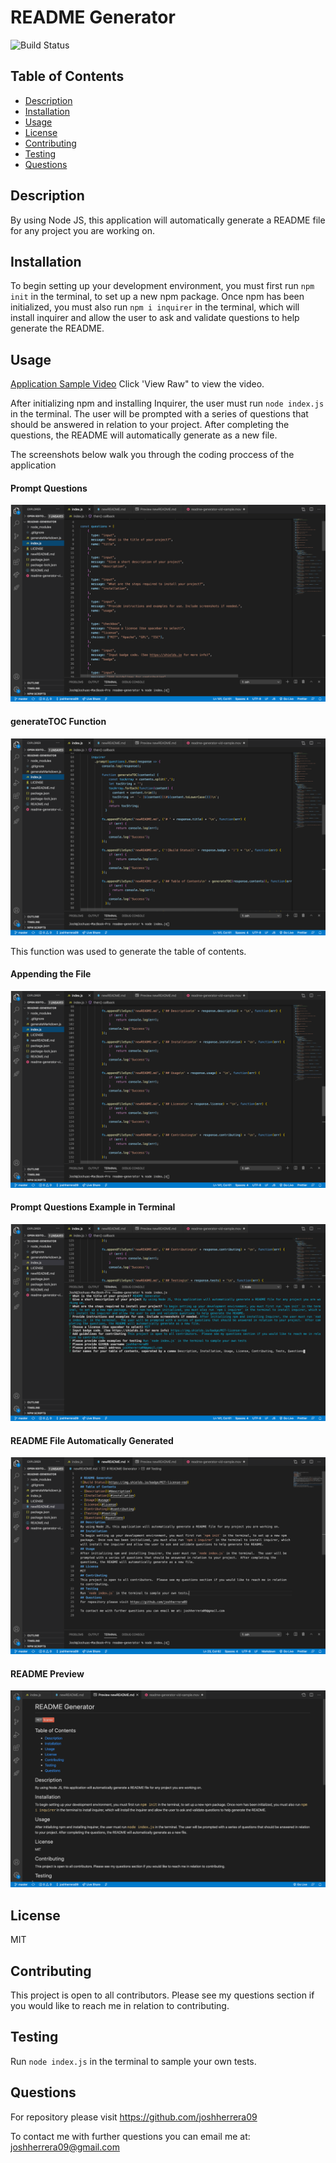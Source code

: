 # README Generator
![Build Status](https://img.shields.io/badge/MIT-license-red)
## Table of Contents
- [Description](#description)
- [Installation](#installation)
- [Usage](#usage)
- [License](#license)
- [Contributing](#contributing)
- [Testing](#testing)
- [Questions](#questions)
## Description
By using Node JS, this application will automatically generate a README file for any project you are working on.  
## Installation
To begin setting up your development environment, you must first run `npm init` in the terminal, to set up a new npm package.  Once npm has been initialized, you must also run `npm i inquirer` in the terminal, which will install inquirer and allow the user to ask and validate questions to help generate the README.  
## Usage
[Application Sample Video](https://github.com/joshherrera09/readme-generator/blob/master/readme-generator-vid-sample.mov)
Click 'View Raw" to view the video.

After initializing npm and installing Inquirer, the user must run `node index.js` in the terminal.  The user will be prompted with a series of questions that should be answered in relation to your project.  After completing the questions, the README will automatically generate as a new file. 

The screenshots below walk you through the coding proccess of the application

#### Prompt Questions
![Prompt Questions](https://github.com/joshherrera09/readme-generator/blob/master/images/Screen%20Shot%202020-09-01%20at%2011.13.38%20AM.png)

#### generateTOC Function
![generateTOC Functions](https://github.com/joshherrera09/readme-generator/blob/master/images/Screen%20Shot%202020-09-01%20at%2011.13.57%20AM.png)

This function was used to generate the table of contents.

#### Appending the File
![Appending the File](https://github.com/joshherrera09/readme-generator/blob/master/images/Screen%20Shot%202020-09-01%20at%2011.14.07%20AM.png)

#### Prompt Questions Example in Terminal
![Terminal prompts](https://github.com/joshherrera09/readme-generator/blob/master/images/Screen%20Shot%202020-09-01%20at%2011.16.07%20AM.png)

#### README File Automatically Generated
![README File](https://github.com/joshherrera09/readme-generator/blob/master/images/Screen%20Shot%202020-09-01%20at%2011.13.20%20AM.png)

#### README Preview
![README Preview](https://github.com/joshherrera09/readme-generator/blob/master/images/Screen%20Shot%202020-09-01%20at%2011.17.38%20AM.png)

## License
MIT
## Contributing
This project is open to all contributors.  Please see my questions section if you would like to reach me in relation to contributing.
## Testing
Run `node index.js` in the terminal to sample your own tests.
## Questions
For repository please visit https://github.com/joshherrera09

To contact me with further questions you can email me at: joshherrera09@gmail.com
